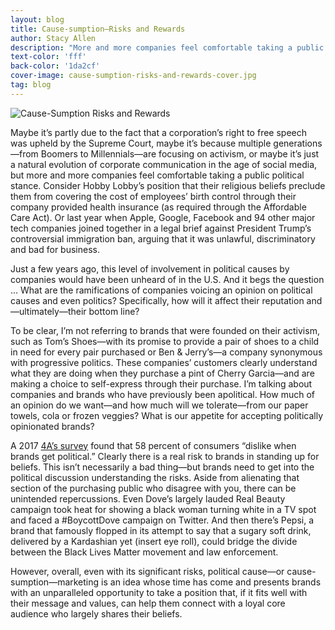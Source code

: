 ```yaml
---
layout: blog
title: Cause-sumption—Risks and Rewards
author: Stacy Allen
description: "More and more companies feel comfortable taking a public political stance."
text-color: 'fff'
back-color: '1da2cf'
cover-image: cause-sumption-risks-and-rewards-cover.jpg
tag: blog
---
```


<img data-aos="fade-up" src="/img/blog/cause-sumption-risks-and-rewards-cover.jpg"
alt="Cause-Sumption Risks and Rewards"
srcset="
/img/blog/cause-sumption-risks-and-rewards-cover-2400.jpg 2400w,
/img/blog/cause-sumption-risks-and-rewards-cover-1800.jpg 1800w,
/img/blog/cause-sumption-risks-and-rewards-cover-1200.jpg 1200w,
/img/blog/cause-sumption-risks-and-rewards-cover-900.jpg 900w,
/img/blog/cause-sumption-risks-and-rewards-cover-600.jpg 600w,
/img/blog/cause-sumption-risks-and-rewards-cover-400.jpg 400w" />

Maybe it’s partly due to the fact that a corporation’s right to free speech was upheld by the Supreme Court, maybe it’s because multiple generations—from Boomers to Millennials—are focusing on activism, or maybe it’s just a natural evolution of corporate communication in the age of social media, but more and more companies feel comfortable taking a public political stance. Consider Hobby Lobby’s position that their religious beliefs preclude them from covering the cost of employees’ birth control through their company provided health insurance (as required through the Affordable Care Act). Or last year when Apple, Google, Facebook and 94 other major tech companies joined together in a legal brief against President Trump’s controversial immigration ban, arguing that it was unlawful, discriminatory and bad for business. 

Just a few years ago, this level of involvement in political causes by companies would have been unheard of in the U.S. And it begs the question … What are the ramifications of companies voicing an opinion on political causes and even politics? Specifically, how will it affect their reputation and—ultimately—their bottom line? 

To be clear, I’m not referring to brands that were founded on their activism, such as Tom’s Shoes—with its promise to provide a pair of shoes to a child in need for every pair purchased or Ben & Jerry’s—a company synonymous with progressive politics. These companies’ customers clearly understand what they are doing when they purchase a pint of Cherry Garcia—and are making a choice to self-express through their purchase. I’m talking about companies and brands who have previously been apolitical. How much of an opinion do we want—and how much will we tolerate—from our paper towels, cola or frozen veggies? What is our appetite for accepting politically opinionated brands? 

A 2017 [4A’s survey](https://www.aaaa.org/new-4as-survey-finds-majority-consumers-dislike-brands-get-political/) found that 58 percent of consumers “dislike when brands get political.” Clearly there is a real risk to brands in standing up for beliefs. This isn’t necessarily a bad thing—but brands need to get into the political discussion understanding the risks. Aside from alienating that section of the purchasing public who disagree with you, there can be unintended repercussions. Even Dove’s largely lauded Real Beauty campaign took heat for showing a black woman turning white in a TV spot and faced a #BoycottDove campaign on Twitter. And then there’s Pepsi, a brand that famously flopped in its attempt to say that a sugary soft drink, delivered by a Kardashian yet (insert eye roll), could bridge the divide between the Black Lives Matter movement and law enforcement. 

However, overall, even with its significant risks, political cause—or cause-sumption—marketing is an idea whose time has come and presents brands with an unparalleled opportunity to take a position that, if it fits well with their message and values, can help them connect with a loyal core audience who largely shares their beliefs.
